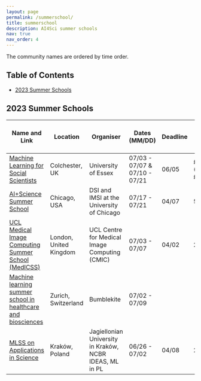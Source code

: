```yaml
---
layout: page
permalink: /summerschool/
title: summerschool
description: AI4Sci summer schools
nav: true
nav_order: 4
---
```

The community names are ordered by time order.

## Table of Contents

- [2023 Summer Schools](#2023-summer-schools)

## 2023 Summer Schools

| Name and Link|Location|Organiser|Dates (MM/DD)|Deadline|Fee|Aid (Travel Grants etc)| Notes
| ------ | -- | --- | ---- | -- | - | - | ---- |
| [Machine Learning for Social Scientists](https://essexsummerschool.com/summer-school-facts/courses/ess-2023-course-list/machine-learning/) | Colchester, UK | University of Essex| 07/03 - 07/07 & 07/10 - 07/21 | 06/05 | £1,500.00 (or £1,100.00) |
| [AI+Science Summer School](https://www.imsi.institute/activities/aiscience-summer-school-2023/)|Chicago, USA|DSI and IMSI at the University of Chicago|07/17 - 07/21|04/07|50$|Yes|
| [UCL Medical Image Computing Summer School (MedICSS)](https://www.ucl.ac.uk/medical-image-computing/ucl-medical-image-computing-summer-school-medicss)|London, United Kingdom|UCL Centre for Medical Image Computing (CMIC)|07/03 - 07/07|04/02|200GBP|Yes - waiver for lower income countries|
| [Machine learning summer school in healthcare and biosciences](https://www.bumblekite.co/summer-school-23)|Zurich, Switzerland|Bumblekite|07/02 - 07/09| | |
| [MLSS on Applications in Science](https://mlss2023.mlinpl.org/)|Kraków, Poland|Jagiellonian University in Kraków, NCBR IDEAS, ML in PL|06/26 - 07/02|04/08|250€|Yes|

